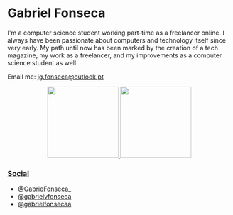 
# Gabriel Fonseca

I'm a computer science student working part-time as a freelancer online.
I always have been passionate about computers and technology itself since very early. My path until now has been marked by the creation of a tech magazine, my work as a freelancer, and my improvements as a computer science student as well.

Email me: jg.fonseca@outlook.pt

<div align="center">
  <a href="https://github.com/Wraquel">
  <img height="160em" src="https://github-readme-stats.vercel.app/api?username=Wraquel&show_icons=true&theme=dark&include_all_commits=true&count_private=true"/>
  <img height="160em" src="https://github-readme-stats.vercel.app/api/top-langs/?username=Wraquel&layout=compact&langs_count=7&theme=dark"/>
</div>

### Social

- [@GabrieFonseca_](https://twitter.com/GabrieFonseca_)
- [@gabrielvfonseca](https://github.com/gabrielvfonseca)
- [@gabrielfonsecaa](https://www.linkedin.com/in/gabrielfonsecaa/)
